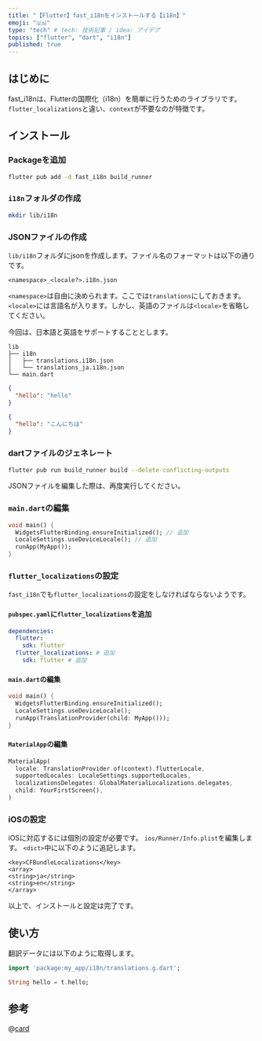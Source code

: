 ```yaml
---
title: "【Flutter】fast_i18nをインストールする【i18n】"
emoji: "🇺🇳"
type: "tech" # tech: 技術記事 / idea: アイデア
topics: ["flutter", "dart", "i18n"]
published: true
---
```


## はじめに

fast_i18nは、Flutterの国際化（i18n）を簡単に行うためのライブラリです。`flutter_localizations`と違い、`context`が不要なのが特徴です。

## インストール

### Packageを追加

```bash
flutter pub add -d fast_i18n build_runner
```

### `i18n`フォルダの作成

```bash
mkdir lib/i18n
```

### JSONファイルの作成

`lib/i18n`フォルダにjsonを作成します。ファイル名のフォーマットは以下の通りです。

```plane
<namespace>_<locale?>.i18n.json
```

`<namespace>`は自由に決められます。ここでは`translations`にしておきます。
`<locale>`には言語名が入ります。しかし、英語のファイルは`<locale>`を省略してください。

今回は、日本語と英語をサポートすることとします。

```plane
lib
├── i18n
│   ├── translations.i18n.json
│   └── translations_ja.i18n.json
└── main.dart
```

```json:translations.i18n.json
{
  "hello": "hello"
}
```

```json:translations_ja.i18n.json
{
  "hello": "こんにちは"
}
```

### dartファイルのジェネレート

```bash
flutter pub run build_runner build --delete-conflicting-outputs
```

JSONファイルを編集した際は、再度実行してください。

### `main.dart`の編集

```dart:main.dart
void main() {
  WidgetsFlutterBinding.ensureInitialized(); // 追加
  LocaleSettings.useDeviceLocale(); // 追加
  runApp(MyApp());
}
```

### `flutter_localizations`の設定

`fast_i18n`でも`flutter_localizations`の設定をしなければならないようです。

#### `pubspec.yaml`に`flutter_localizations`を追加

```yaml:pubspec.yaml
dependencies:
  flutter:
    sdk: flutter
  flutter_localizations: # 追加
    sdk: flutter # 追加
```

#### `main.dart`の編集

```dart:main.dart
void main() {
  WidgetsFlutterBinding.ensureInitialized();
  LocaleSettings.useDeviceLocale();
  runApp(TranslationProvider(child: MyApp()));
}
```

#### `MaterialApp`の編集

```dart:main.dart
MaterialApp(
  locale: TranslationProvider.of(context).flutterLocale,
  supportedLocales: LocaleSettings.supportedLocales,
  localizationsDelegates: GlobalMaterialLocalizations.delegates,
  child: YourFirstScreen(),
)
```

### iOSの設定

iOSに対応するには個別の設定が必要です。
`ios/Runner/Info.plist`を編集します。
`<dict>`中に以下のように追記します。

```xml:ios/Runner/Info.plist
<key>CFBundleLocalizations</key>
<array>
<string>ja</string>
<string>en</string>
</array>
```

以上で、インストールと設定は完了です。

## 使い方

翻訳データには以下のように取得します。

```dart
import 'package:my_app/i18n/translations.g.dart';

String hello = t.hello;
```

## 参考

@[card](https://pub.dev/documentation/fast_i18n/latest/)
